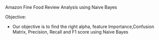 Amazon Fine Food Review Analysis using Naive Bayes

Objective: 
* Our objective is to find the right alpha, feature Importance,Confusion Matrix, Precision, Recall and F1 score using Naive Bayes

